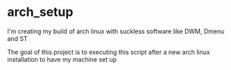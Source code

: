 # arch_setup
I'm creating my build of arch linux with suckless software like DWM, Dmenu and ST

The goal of this project is to executing this script after a new arch linux installation to have my machine set up
